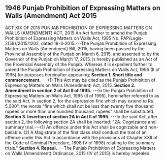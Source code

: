 ## 1946 Punjab Prohibition of Expressing Matters on Walls (Amendment) Act 2015
 
ACT XIX OF 2015
PUNJAB PROHIBITION OF EXPRESSING MATTERS ON WALLS (AMENDMENT) ACT, 2015
An Act further to amend the Punjab Prohibition of Expressing Matters on Walls Act, 1995
No. PAP/Legis-2(58)/2015/1202, dated 18-3-2015.---The Punjab Prohibition of Expressing Matters on Walls (Amendment) Bill, 2015, having been passed by the Provincial Assembly of the Punjab on March 6, 2015, and assented to by the Governor of the Punjab on March 17, 2015, is hereby published as an Act of the Provincial Assembly of the Punjab.
Whereas it is expedient further to amend the Punjab Prohibition of Expressing Matters on Walls Act, 1995 (II of 1995) for purposes hereinafter appearing;
**Section 1. Short title and commencement.**
---(1) This Act may be cited as the Punjab Prohibition of Expressing Matters on Walls (Amendment) Act, 2015.
**Section 2. Amendment in section 2 of Act II of 1995.**
---In the Punjab Prohibition of Expressing Matters on Walls Act, 1995 (II of 1995), hereinafter referred to as the said Act, in section 2, for the expression fine which may extend to Rs. 5,000", the words "fine which shall not be less than twenty five thousand rupees or more than one hundred thousand, rupees" shall be substituted.
**Section 3. Insertion of section 2A in Act II of 1995.**
---In the said Act, after section 2, the following section 2A shall be inserted:
   "2A. Cognizance and summary trial.---(1) An offence under this Act shall be cognizable and non-bailable.
    (2) A Magistrate of the first class shall conduct the trial of an offence under this Act in accordance with the provisions of Chapter XXII of the Code of Criminal Procedure, 1898 (V of 1898) relating to the summary trials."
**Section 4. Repeal.**
---The Punjab Prohibition of Expressing Matters on Walls (Amendment) Ordinance, 2015 (IV of 2015) is hereby repealed.
 


